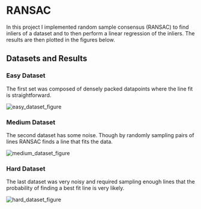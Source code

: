 # RANSAC

In this project I implemented random sample consensus (RANSAC) to find inliers of a dataset and to then perform a linear regression of the inliers. The results are then plotted in the figures below.

## Datasets and Results

### Easy Dataset

The first set was composed of densely packed datapoints where the line fit is straightforward.

![easy_dataset_figure](https://user-images.githubusercontent.com/27826507/41818417-dc468646-777c-11e8-859d-06651900ed49.png)

### Medium Dataset

The second dataset has some noise. Though by randomly sampling pairs of lines RANSAC finds a line that fits the data.

![medium_dataset_figure](https://user-images.githubusercontent.com/27826507/41818428-028da956-777d-11e8-8da2-14302f2f1132.png)

### Hard Dataset

The last dataset was very noisy and required sampling enough lines that the probability of finding a best fit line is very likely.

![hard_dataset_figure](https://user-images.githubusercontent.com/27826507/41818427-feb9b2de-777c-11e8-800f-b4fdd0f118dc.png)
